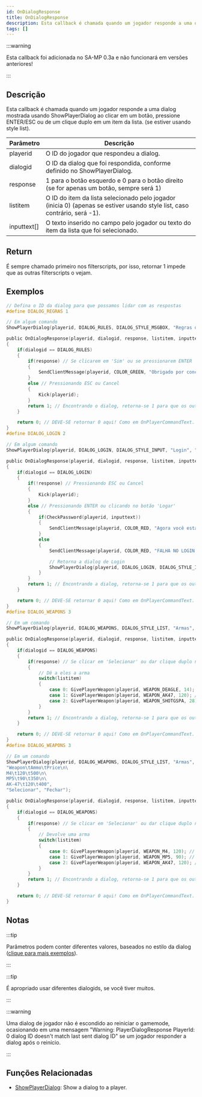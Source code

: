```yaml
---
id: OnDialogResponse
title: OnDialogResponse
description: Esta callback é chamada quando um jogador responde a uma dialog mostrada usando ShowPlayerDialog ao clicar em um botão, pressione ENTER/ESC ou de um clique duplo em um item da lista. (se estiver usando style list).
tags: []
---
```


:::warning

Esta callback foi adicionada no SA-MP 0.3a e não funcionará em versões anteriores!

:::

## Descrição

Esta callback é chamada quando um jogador responde a uma dialog mostrada usando ShowPlayerDialog ao clicar em um botão, pressione ENTER/ESC ou de um clique duplo em um item da lista. (se estiver usando style list).

| Parâmetro   | Descrição                                                                                                                                |
| ----------- | ---------------------------------------------------------------------------------------------------------------------------------------- |
| playerid    | O ID do jogador que respondeu a dialog.                                                                                                  |
| dialogid    | O ID da dialog que foi respondida, conforme definido no ShowPlayerDialog.                                                                |
| response    | 1 para o botão esquerdo e 0 para o botão direito (se for apenas um botão, sempre será 1)                                                 |
| listitem    | O ID do item da lista selecionado pelo jogador (inicia 0) (apenas se estiver usando style list, caso contrário, será -1).                |
| inputtext[] | O texto inserido no campo pelo jogador ou texto do item da lista que foi selecionado.                                                    |

## Return

É sempre chamado primeiro nos filterscripts, por isso, retornar 1 impede que as outras filterscripts o vejam.

## Exemplos

```c
// Defina o ID da dialog para que possamos lidar com as respostas
#define DIALOG_REGRAS 1

// Em algum comando
ShowPlayerDialog(playerid, DIALOG_RULES, DIALOG_STYLE_MSGBOX, "Regras do Server", "- Sem Cheat\n- Sem Spam\n- Respeite os Admins\n\nVocê concorda com as regras?", "Sim", "Não");

public OnDialogResponse(playerid, dialogid, response, listitem, inputtext[])
{
    if(dialogid == DIALOG_RULES)
    {
        if(response) // Se clicarem em 'Sim' ou se pressionarem ENTER
        {
            SendClientMessage(playerid, COLOR_GREEN, "Obrigado por concordar com as regras do servidor!");
        }
        else // Pressionando ESC ou Cancel
        {
            Kick(playerid);
        }
        return 1; // Encontrando o dialog, retorna-se 1 para que os outros não sejam processados, Assim como OnPlayerCommandText.
    }

    return 0; // DEVE-SE retornar 0 aqui! Como em OnPlayerCommandText.
}
#define DIALOG_LOGIN 2

// Em algum comando
ShowPlayerDialog(playerid, DIALOG_LOGIN, DIALOG_STYLE_INPUT, "Login", "Por Favor digite sua senha:", "Logar", "Cancelar");

public OnDialogResponse(playerid, dialogid, response, listitem, inputtext[])
{
    if(dialogid == DIALOG_LOGIN)
    {
        if(!response) // Pressionando ESC ou Cancel
        {
            Kick(playerid);
        }
        else // Pressionando ENTER ou clicando no botão 'Logar'
        {
            if(CheckPassword(playerid, inputtext))
            {
                SendClientMessage(playerid, COLOR_RED, "Agora você está logado!");
            }
            else
            {
                SendClientMessage(playerid, COLOR_RED, "FALHA NO LOGIN.");

                // Retorna a dialog de Login
                ShowPlayerDialog(playerid, DIALOG_LOGIN, DIALOG_STYLE_INPUT, "Login", "Por Favor digite sua senha:", "Logar", "Cancelar");
            }
        }
        return 1; // Encontrando a dialog, retorna-se 1 para que os outros não sejam processados, Assim como OnPlayerCommandText.
    }

    return 0; // DEVE-SE retornar 0 aqui! Como em OnPlayerCommandText.
}
#define DIALOG_WEAPONS 3

// Em um comando
ShowPlayerDialog(playerid, DIALOG_WEAPONS, DIALOG_STYLE_LIST, "Armas", "Desert Eagle\nAK-47\nCombat Shotgun", "Selecionar", "Fechar");

public OnDialogResponse(playerid, dialogid, response, listitem, inputtext[])
{
    if(dialogid == DIALOG_WEAPONS)
    {
        if(response) // Se clicar em 'Selecionar' ou dar clique duplo na arma
        {
            // Dê a eles a arma
            switch(listitem)
            {
                case 0: GivePlayerWeapon(playerid, WEAPON_DEAGLE, 14); // Entrega uma Deagle
                case 1: GivePlayerWeapon(playerid, WEAPON_AK47, 120); // Entra uma AK-47
                case 2: GivePlayerWeapon(playerid, WEAPON_SHOTGSPA, 28); // Entrega uma Combat Shotgun
            }
        }
        return 1; // Encontrando a dialog, retorna-se 1 para que os outros não sejam processados, Assim como OnPlayerCommandText.
    }

    return 0; // DEVE-SE retornar 0 aqui! Como em OnPlayerCommandText.
}
#define DIALOG_WEAPONS 3

// Em um comando
ShowPlayerDialog(playerid, DIALOG_WEAPONS, DIALOG_STYLE_LIST, "Armas",
"Weapon\tAmmo\tPrice\n\
M4\t120\t500\n\
MP5\t90\t350\n\
AK-47\t120\t400",
"Selecionar", "Fechar");

public OnDialogResponse(playerid, dialogid, response, listitem, inputtext[])
{
    if(dialogid == DIALOG_WEAPONS)
    {
        if(response) // Se clicar em 'Selecionar' ou dar clique duplo na arma
        {
            // Devolve uma arma
            switch(listitem)
            {
                case 0: GivePlayerWeapon(playerid, WEAPON_M4, 120); // Entrega uma M4
                case 1: GivePlayerWeapon(playerid, WEAPON_MP5, 90); // Entrega uma MP5
                case 2: GivePlayerWeapon(playerid, WEAPON_AK47, 120); // Entrega uma AK-47
            }
        }
        return 1; // Encontrando a dialog, retorna-se 1 para que os outros não sejam processados, Assim como OnPlayerCommandText.
    }

    return 0; // DEVE-SE retornar 0 aqui! Como em OnPlayerCommandText.
}
```

## Notas

:::tip

Parâmetros podem conter diferentes valores, baseados no estilo da dialog ([clique para mais exemplos](../resources/dialogstyles.md)).

:::

:::tip

É apropriado usar diferentes dialogids, se você tiver muitos.

:::

:::warning

Uma dialog de jogador não é escondido ao reiniciar o gamemode, ocasionando em uma mensagem "Warning: PlayerDialogResponse PlayerId: 0 dialog ID doesn't match last sent dialog ID" se um jogador responder a dialog após o reinício.

:::

## Funções Relacionadas 

- [ShowPlayerDialog](../functions/ShowPlayerDialog.md): Show a dialog to a player.
